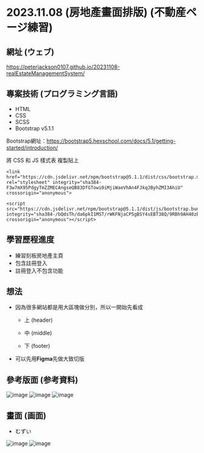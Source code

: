 # 2023.11.08 (房地產畫面排版) (不動産ページ練習)

## 網址 (ウェブ)
https://peterjackson0107.github.io/20231108-realEstateManagementSystem/

## 專案技術 (プログラミング言語)
- HTML
- CSS
- SCSS
- Bootstrap v5.1.1

Bootstrap網址：https://bootstrap5.hexschool.com/docs/5.1/getting-started/introduction/

將 CSS 和 JS 樣式表 <link> 複製貼上
```
<link href="https://cdn.jsdelivr.net/npm/bootstrap@5.1.1/dist/css/bootstrap.min.css" rel="stylesheet" integrity="sha384-F3w7mX95PdgyTmZZMECAngseQB83DfGTowi0iMjiWaeVhAn4FJkqJByhZMI3AhiU" crossorigin="anonymous">
```
```
<script src="https://cdn.jsdelivr.net/npm/bootstrap@5.1.1/dist/js/bootstrap.bundle.min.js" integrity="sha384-/bQdsTh/da6pkI1MST/rWKFNjaCP5gBSY4sEBT38Q/9RBh9AH40zEOg7Hlq2THRZ" crossorigin="anonymous"></script>
```

## 學習歷程進度
* 練習刻板房地產主頁
* 包含註冊登入
* 註冊登入不包含功能

## 想法

* 因為很多網站都是用大區塊做分別，所以一開始先看成

  * 上 (header)

  * 中 (middle)

  * 下 (footer)

* 可以先用**Figma**先做大致切版

## 參考版面 (参考資料)
![image](https://github.com/peterjackson0107/20231108-realEstateManagementSystem/assets/151004314/e2b00b24-1c0c-4745-a5ac-6777e3609c4b)
![image](https://github.com/peterjackson0107/20231108-realEstateManagementSystem/assets/151004314/5b061f31-36dc-4983-a11a-6d6ebbd52815)
![image](https://github.com/peterjackson0107/20231108-realEstateManagementSystem/assets/151004314/bf5bd91a-283f-4349-b1ac-73ed1667b29f)

## 畫面 (画面)
* むずい

![image](https://github.com/peterjackson0107/20231108-realEstateManagementSystem/assets/151004314/cadcdb7d-ea79-43ba-b053-305313bf0ac5)
![image](https://github.com/peterjackson0107/20231108-realEstateManagementSystem/assets/151004314/fae6a3f3-81bf-43a0-98a0-b63b18152f78)

